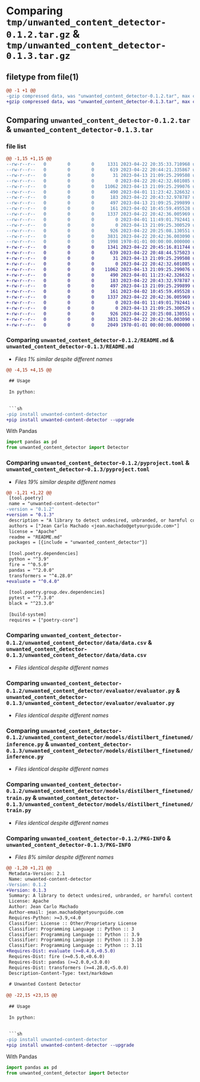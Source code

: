 # Comparing `tmp/unwanted_content_detector-0.1.2.tar.gz` & `tmp/unwanted_content_detector-0.1.3.tar.gz`

## filetype from file(1)

```diff
@@ -1 +1 @@
-gzip compressed data, was "unwanted_content_detector-0.1.2.tar", max compression
+gzip compressed data, was "unwanted_content_detector-0.1.3.tar", max compression
```

## Comparing `unwanted_content_detector-0.1.2.tar` & `unwanted_content_detector-0.1.3.tar`

### file list

```diff
@@ -1,15 +1,15 @@
--rw-r--r--   0        0        0     1331 2023-04-22 20:35:33.710968 unwanted_content_detector-0.1.2/README.md
--rw-r--r--   0        0        0      619 2023-04-22 20:44:21.335867 unwanted_content_detector-0.1.2/pyproject.toml
--rw-r--r--   0        0        0       31 2023-04-13 21:09:25.299508 unwanted_content_detector-0.1.2/unwanted_content_detector/__init__.py
--rw-r--r--   0        0        0        0 2023-04-22 20:42:32.601085 unwanted_content_detector-0.1.2/unwanted_content_detector/data/__init__.py
--rw-r--r--   0        0        0    11062 2023-04-13 21:09:25.299076 unwanted_content_detector-0.1.2/unwanted_content_detector/data/data.csv
--rw-r--r--   0        0        0      490 2023-04-01 11:23:42.326632 unwanted_content_detector-0.1.2/unwanted_content_detector/data/generative_prompts.txt
--rw-r--r--   0        0        0      183 2023-04-22 20:43:32.978787 unwanted_content_detector-0.1.2/unwanted_content_detector/data/loader.py
--rw-r--r--   0        0        0      497 2023-04-13 21:09:25.299899 unwanted_content_detector-0.1.2/unwanted_content_detector/detector.py
--rw-r--r--   0        0        0      161 2023-04-02 10:45:59.495528 unwanted_content_detector-0.1.2/unwanted_content_detector/entities.py
--rw-r--r--   0        0        0     1337 2023-04-22 20:42:36.005969 unwanted_content_detector-0.1.2/unwanted_content_detector/evaluator/evaluator.py
--rw-r--r--   0        0        0        0 2023-04-01 11:49:01.792441 unwanted_content_detector-0.1.2/unwanted_content_detector/models/__init__.py
--rw-r--r--   0        0        0        0 2023-04-13 21:09:25.300529 unwanted_content_detector-0.1.2/unwanted_content_detector/models/distilbert_finetuned/__init__.py
--rw-r--r--   0        0        0      926 2023-04-22 20:25:08.130551 unwanted_content_detector-0.1.2/unwanted_content_detector/models/distilbert_finetuned/inference.py
--rw-r--r--   0        0        0     3831 2023-04-22 20:42:36.003090 unwanted_content_detector-0.1.2/unwanted_content_detector/models/distilbert_finetuned/train.py
--rw-r--r--   0        0        0     1998 1970-01-01 00:00:00.000000 unwanted_content_detector-0.1.2/PKG-INFO
+-rw-r--r--   0        0        0     1341 2023-04-22 20:45:16.811744 unwanted_content_detector-0.1.3/README.md
+-rw-r--r--   0        0        0      639 2023-04-22 20:48:44.575023 unwanted_content_detector-0.1.3/pyproject.toml
+-rw-r--r--   0        0        0       31 2023-04-13 21:09:25.299508 unwanted_content_detector-0.1.3/unwanted_content_detector/__init__.py
+-rw-r--r--   0        0        0        0 2023-04-22 20:42:32.601085 unwanted_content_detector-0.1.3/unwanted_content_detector/data/__init__.py
+-rw-r--r--   0        0        0    11062 2023-04-13 21:09:25.299076 unwanted_content_detector-0.1.3/unwanted_content_detector/data/data.csv
+-rw-r--r--   0        0        0      490 2023-04-01 11:23:42.326632 unwanted_content_detector-0.1.3/unwanted_content_detector/data/generative_prompts.txt
+-rw-r--r--   0        0        0      183 2023-04-22 20:43:32.978787 unwanted_content_detector-0.1.3/unwanted_content_detector/data/loader.py
+-rw-r--r--   0        0        0      497 2023-04-13 21:09:25.299899 unwanted_content_detector-0.1.3/unwanted_content_detector/detector.py
+-rw-r--r--   0        0        0      161 2023-04-02 10:45:59.495528 unwanted_content_detector-0.1.3/unwanted_content_detector/entities.py
+-rw-r--r--   0        0        0     1337 2023-04-22 20:42:36.005969 unwanted_content_detector-0.1.3/unwanted_content_detector/evaluator/evaluator.py
+-rw-r--r--   0        0        0        0 2023-04-01 11:49:01.792441 unwanted_content_detector-0.1.3/unwanted_content_detector/models/__init__.py
+-rw-r--r--   0        0        0        0 2023-04-13 21:09:25.300529 unwanted_content_detector-0.1.3/unwanted_content_detector/models/distilbert_finetuned/__init__.py
+-rw-r--r--   0        0        0      926 2023-04-22 20:25:08.130551 unwanted_content_detector-0.1.3/unwanted_content_detector/models/distilbert_finetuned/inference.py
+-rw-r--r--   0        0        0     3831 2023-04-22 20:42:36.003090 unwanted_content_detector-0.1.3/unwanted_content_detector/models/distilbert_finetuned/train.py
+-rw-r--r--   0        0        0     2049 1970-01-01 00:00:00.000000 unwanted_content_detector-0.1.3/PKG-INFO
```

### Comparing `unwanted_content_detector-0.1.2/README.md` & `unwanted_content_detector-0.1.3/README.md`

 * *Files 1% similar despite different names*

```diff
@@ -4,15 +4,15 @@
 
 ## Usage
 
 In python:
 
 
 ```sh
-pip install unwanted-content-detector
+pip install unwanted-content-detector --upgrade
 ```
 
 With Pandas
 
 ```py
 import pandas as pd
 from unwanted_content_detector import Detector
```

### Comparing `unwanted_content_detector-0.1.2/pyproject.toml` & `unwanted_content_detector-0.1.3/pyproject.toml`

 * *Files 19% similar despite different names*

```diff
@@ -1,21 +1,22 @@
 [tool.poetry]
 name = "unwanted-content-detector"
-version = "0.1.2"
+version = "0.1.3"
 description = "A library to detect undesired, unbranded, or harmful content"
 authors = ["Jean Carlo Machado <jean.machado@getyourguide.com>"]
 license = "Apache"
 readme = "README.md"
 packages = [{include = "unwanted_content_detector"}]
 
 [tool.poetry.dependencies]
 python = "^3.9"
 fire = "^0.5.0"
 pandas = "^2.0.0"
 transformers = "^4.28.0"
+evaluate = "^0.4.0"
 
 [tool.poetry.group.dev.dependencies]
 pytest = "^7.3.0"
 black = "^23.3.0"
 
 [build-system]
 requires = ["poetry-core"]
```

### Comparing `unwanted_content_detector-0.1.2/unwanted_content_detector/data/data.csv` & `unwanted_content_detector-0.1.3/unwanted_content_detector/data/data.csv`

 * *Files identical despite different names*

### Comparing `unwanted_content_detector-0.1.2/unwanted_content_detector/evaluator/evaluator.py` & `unwanted_content_detector-0.1.3/unwanted_content_detector/evaluator/evaluator.py`

 * *Files identical despite different names*

### Comparing `unwanted_content_detector-0.1.2/unwanted_content_detector/models/distilbert_finetuned/inference.py` & `unwanted_content_detector-0.1.3/unwanted_content_detector/models/distilbert_finetuned/inference.py`

 * *Files identical despite different names*

### Comparing `unwanted_content_detector-0.1.2/unwanted_content_detector/models/distilbert_finetuned/train.py` & `unwanted_content_detector-0.1.3/unwanted_content_detector/models/distilbert_finetuned/train.py`

 * *Files identical despite different names*

### Comparing `unwanted_content_detector-0.1.2/PKG-INFO` & `unwanted_content_detector-0.1.3/PKG-INFO`

 * *Files 8% similar despite different names*

```diff
@@ -1,20 +1,21 @@
 Metadata-Version: 2.1
 Name: unwanted-content-detector
-Version: 0.1.2
+Version: 0.1.3
 Summary: A library to detect undesired, unbranded, or harmful content
 License: Apache
 Author: Jean Carlo Machado
 Author-email: jean.machado@getyourguide.com
 Requires-Python: >=3.9,<4.0
 Classifier: License :: Other/Proprietary License
 Classifier: Programming Language :: Python :: 3
 Classifier: Programming Language :: Python :: 3.9
 Classifier: Programming Language :: Python :: 3.10
 Classifier: Programming Language :: Python :: 3.11
+Requires-Dist: evaluate (>=0.4.0,<0.5.0)
 Requires-Dist: fire (>=0.5.0,<0.6.0)
 Requires-Dist: pandas (>=2.0.0,<3.0.0)
 Requires-Dist: transformers (>=4.28.0,<5.0.0)
 Description-Content-Type: text/markdown
 
 # Unwanted Content Detector
 
@@ -22,15 +23,15 @@
 
 ## Usage
 
 In python:
 
 
 ```sh
-pip install unwanted-content-detector
+pip install unwanted-content-detector --upgrade
 ```
 
 With Pandas
 
 ```py
 import pandas as pd
 from unwanted_content_detector import Detector
```

